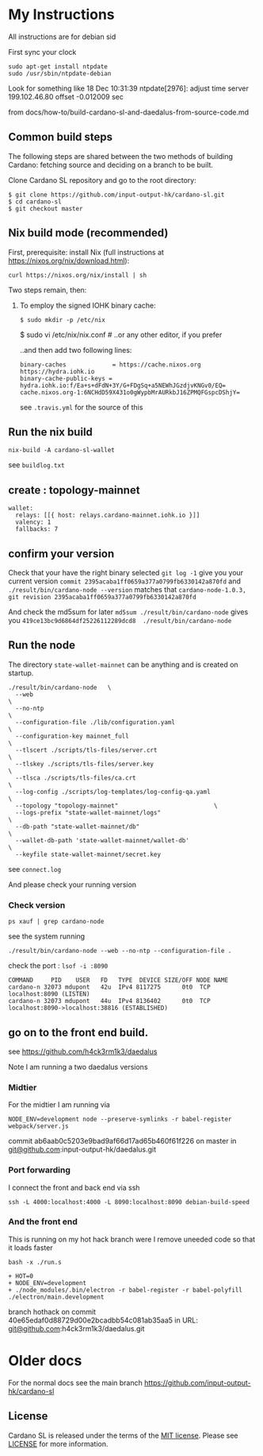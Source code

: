 # My Instructions

All instructions are for debian sid

First sync your clock

    sudo apt-get install ntpdate 
    sudo /usr/sbin/ntpdate-debian

Look for something like 
    18 Dec 10:31:39 ntpdate[2976]: adjust time server 199.102.46.80 offset -0.012009 sec

from docs/how-to/build-cardano-sl-and-daedalus-from-source-code.md

## Common build steps

The following steps are shared between the two methods of building Cardano: fetching source and deciding on a branch to be built.

Clone Cardano SL repository and go to the root directory:

    $ git clone https://github.com/input-output-hk/cardano-sl.git
    $ cd cardano-sl
    $ git checkout master

## Nix build mode (recommended)

First, prerequisite: install Nix (full instructions at https://nixos.org/nix/download.html):

    curl https://nixos.org/nix/install | sh

Two steps remain, then:

1.  To employ the signed IOHK binary cache:

        $ sudo mkdir -p /etc/nix
	$ sudo vi /etc/nix/nix.conf       # ..or any other editor, if you prefer

    ..and then add two following lines:

        binary-caches             = https://cache.nixos.org https://hydra.iohk.io
		binary-cache-public-keys = hydra.iohk.io:f/Ea+s+dFdN+3Y/G+FDgSq+a5NEWhJGzdjvKNGv0/EQ= cache.nixos.org-1:6NCHdD59X431o0gWypbMrAURkbJ16ZPMQFGspcDShjY=

    see `.travis.yml` for the source of this

## Run the nix build

    nix-build -A cardano-sl-wallet


see `buildlog.txt`

## create : topology-mainnet
```
wallet:
  relays: [[{ host: relays.cardano-mainnet.iohk.io }]]
  valency: 1
  fallbacks: 7
```

## confirm your version

Check that your have the right binary selected
`git log -1` give you your current version `commit 2395acaba1ff0659a377a0799fb6330142a870fd`
and  `./result/bin/cardano-node --version` matches that `cardano-node-1.0.3, git revision 2395acaba1ff0659a377a0799fb6330142a870fd`

And check the md5sum for later
`md5sum ./result/bin/cardano-node` gives you `419ce13bc9d6864df25226112289dcd8  ./result/bin/cardano-node`

## Run the node
The directory `state-wallet-mainnet` can be anything and is created on startup.
```
./result/bin/cardano-node   \
  --web                                                                   \
  --no-ntp                                                                \
  --configuration-file ./lib/configuration.yaml                           \
  --configuration-key mainnet_full                                        \
  --tlscert ./scripts/tls-files/server.crt                                \
  --tlskey ./scripts/tls-files/server.key                                 \
  --tlsca ./scripts/tls-files/ca.crt                                      \
  --log-config ./scripts/log-templates/log-config-qa.yaml                 \
  --topology "topology-mainnet"					          \
  --logs-prefix "state-wallet-mainnet/logs"                               \
  --db-path "state-wallet-mainnet/db"                                	  \
  --wallet-db-path 'state-wallet-mainnet/wallet-db'                       \
  --keyfile state-wallet-mainnet/secret.key
```


see `connect.log`

And please check your running version

### Check version

    ps xauf | grep cardano-node
    

see the system running

    ./result/bin/cardano-node --web --no-ntp --configuration-file .

check the port : `lsof -i :8090`

```
COMMAND     PID    USER   FD   TYPE  DEVICE SIZE/OFF NODE NAME
cardano-n 32073 mdupont   42u  IPv4 8117275      0t0  TCP localhost:8090 (LISTEN)
cardano-n 32073 mdupont   44u  IPv4 8136402      0t0  TCP localhost:8090->localhost:38816 (ESTABLISHED)
```

## go on to the front end build.
see https://github.com/h4ck3rm1k3/daedalus

Note I am running a two daedalus versions

### Midtier
For the midtier I am running via 

    NODE_ENV=development node --preserve-symlinks -r babel-register webpack/server.js 

commit ab6aab0c5203e9bad9af66d17ad65b460f61f226 on master in git@github.com:input-output-hk/daedalus.git

### Port forwarding 

I connect the front and back end via ssh

    ssh -L 4000:localhost:4000 -L 8090:localhost:8090 debian-build-speed

### And the front end
This is running on my hot hack branch were I remove uneeded code so that it loads faster

`bash -x ./run.s`

```
+ HOT=0
+ NODE_ENV=development
+ ./node_modules/.bin/electron -r babel-register -r babel-polyfill ./electron/main.development
```

branch hothack on commit 40e65edaf0d88729d00e2bcadbb54c081ab35aa5 in URL: git@github.com:h4ck3rm1k3/daedalus.git
	

# Older docs

For the normal docs see the main branch
https://github.com/input-output-hk/cardano-sl

## License

Cardano SL is released under the terms of the [MIT license](https://opensource.org/licenses/MIT). Please see [LICENSE](https://github.com/input-output-hk/cardano-sl/blob/master/LICENSE) for more information.
<!-- CARDANO_SL_README_END_5 -->
